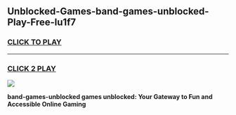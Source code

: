 
## Unblocked-Games-band-games-unblocked-Play-Free-lu1f7
<h3>
<a href="https://premium76.site?title=band-games-unblocked&ref=15A">CLICK TO PLAY</a></h3>
<hr>

<h3>
<a href="https://premium76.site?title=band-games-unblocked&ref=15A">CLICK 2 PLAY</a>
  
</h3>

<a href="https://premium76.site?title=band-games-unblocked&ref=15A"><img src="https://clearcache.store/games.png"></a>


**band-games-unblocked games unblocked: Your Gateway to Fun and Accessible Online Gaming**
